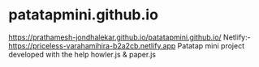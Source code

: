 # patatapmini.github.io 
https://prathamesh-jondhalekar.github.io/patatapmini.github.io/
Netlify:- https://priceless-varahamihira-b2a2cb.netlify.app
Patatap mini project developed with the help howler.js & paper.js
